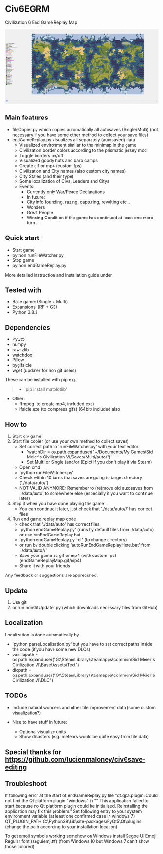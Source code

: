 # Civ6EGRM
Civilization 6 End Game Replay Map

![](endGameReplayMap.gif)

## Main features
- fileCopier.py which copies automatically all autosaves (Single/Multi) (not necessary if you have some other method to collect your save files)
- endGameReplay.py visualizes all separately (autosaved) data
  - Visualized environment similar to the minimap in the game
  - Civilization border colors according to the prismatic jersey mod
  - Toggle borders on/off
  - Visualized goody huts and barb camps
  - Create gif or mp4 (custom fps)
  - Civilization and City names (also custom city names)
  - City States (and their type)
  - Some localization of Civs, Leaders and Citys
  - Events:
    - Currently only War/Peace Declarations
	- In future:
	 - City info founding, razing, capturing, revolting etc...
	 - Wonders
	 - Great People
	 - Winning Condition if the game has continued at least one more turn ...
  
## Quick start
- Start game
- python runFileWatcher.py
- Stop game
- python endGameReplay.py

More detailed instruction and installation guide under
  
## Tested with
- Base game: (Single + Multi)
- Expansions: (RF + GS)
- Python 3.8.3

## Dependencies
- PyQt5
- numpy
- raw-zlib
- watchdog
- Pillow
- pygifsicle
- wget (updater for non git users)

These can be installed with pip e.g. 
> - 'pip install matplotlib'

- Other:
    - ffmpeg (to create mp4, included exe)
    - ifsicle.exe (to compress gifs) (64bit) included also

## How to
1) Start civ game
1) Start file copier (or use your own method to collect saves)
    - Set correct path to 'runFileWatcher.py' with your text editor
      - 'watchDir = os.path.expanduser("~/Documents/My Games/Sid Meier's Civilization VI/Saves/Multi/auto/")'
      - Set Multi or Single (and/or (Epic) if you don't play it via Steam)
    - Open cmd
    - 'python runFileWatcher.py'
    - Check within 10 turns that saves are going to target directory ('./data/auto/<AUTOGENERATEDFOLDER>')
    - NOT VALID ANYMORE: Remember to (re)move old autosaves from './data/auto' to somewhere else (especially if you want to continue later)
1) Stop it when you have done playing the game
    - You can continue it later, just check that './data/auto/<AUTOGENERATEDFOLDER>/' has correct files
1) Run end game replay map code
    - check that './data/auto' has correct files
    - 'python endGameReplay.py'    (runs by default files from ./data/auto) or use runEndGameReplay.bat
    - 'python endGameReplay.py -d <someDirectoryWithAutoSaves>'    (to change directory)
    - or run by double clicking 'autoRunEndGameReplayHere.bat' from './data/auto/<AUTOGENERATEDFOLDER>/'
    - Save your game as gif or mp4 (with custom fps) (endGameReplayMap.gif/mp4)
    - Share it with your friends

Any feedback or suggestions are appreciated.

## Update
1) Use git
1) or run nonGitUpdater.py (which downloads necessary files from GitHub)

## Localization
Localization is done automatically by
- 'python parseLocalization.py' but you have to set correct paths inside the code (if you have some new DLCs)
- vanillapath = os.path.expanduser("G:\SteamLibrary\steamapps\common\Sid Meier's Civilization VI\Base\Assets\Text")
- dlcpath = os.path.expanduser("G:\SteamLibrary\steamapps\common\Sid Meier's Civilization VI\DLC")

## TODOs
- Include natural wonders and other tile improvement data (some custom visualization?)

- Nice to have stuff in future:
  - Optional visualize units
  - Show disasters (e.g. meteors would be quite easy from tile data)

## Special thanks for https://github.com/lucienmaloney/civ6save-editing

## Troubleshoot
If following error at the start of endGameReplay.py file
"qt.qpa.plugin: Could not find the Qt platform plugin "windows" in ""
This application failed to start because no Qt platform plugin could be initialized. Reinstalling the application may fix this problem."
Set following entry to your system environment variable (at least one confirmed case in windows 7)
QT_PLUGIN_PATH  C:\Python38\Lib\site-packages\PyQt5\Qt\plugins  (change the path according to your installation location)

To get emoji symbols working somehow on Windows install Segoe UI Emoji Regular font (seguiemj.ttf) (from Windows 10 but Windows 7 can't show those colored)
